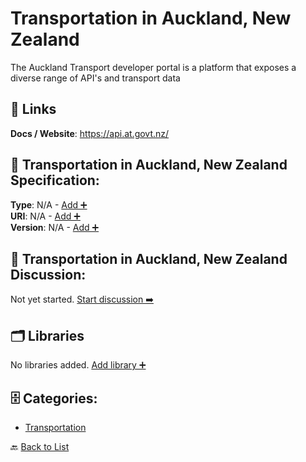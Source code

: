# Transportation in Auckland, New Zealand

The Auckland Transport developer portal is a platform that exposes a diverse range of API's and transport data

##  🔗 Links
**Docs / Website**: https://api.at.govt.nz/

## 🧬 Transportation in Auckland, New Zealand Specification:
**Type**: N/A - [Add ➕](https://github.com/apis-list/apis-list/edit/main/apis/transport-for-auckland-new-zealand/transport-for-auckland-new-zealand.yaml)  
**URI**: N/A - [Add ➕](https://github.com/apis-list/apis-list/edit/main/apis/transport-for-auckland-new-zealand/transport-for-auckland-new-zealand.yaml)  
**Version**: N/A - [Add ➕](https://github.com/apis-list/apis-list/edit/main/apis/transport-for-auckland-new-zealand/transport-for-auckland-new-zealand.yaml)

## 💬 Transportation in Auckland, New Zealand Discussion:
Not yet started. [Start discussion ➡️](https://github.com/apis-list/apis-list/discussions/new)

## 🗂️ Libraries

No libraries added. [Add library ➕](https://github.com/apis-list/apis-list/edit/main/apis/transport-for-auckland-new-zealand/transport-for-auckland-new-zealand.yaml)    


## 🗄️ Categories:
- [Transportation](https://github.com/apis-list/apis-list#transportation-)

🔙  [Back to List](https://github.com/apis-list/apis-list)
